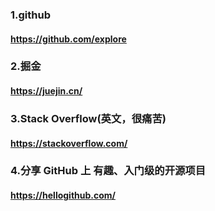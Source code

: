 ### 1.github

#### https://github.com/explore

### 2.掘金

#### https://juejin.cn/

### 3.Stack Overflow(英文，很痛苦)

#### https://stackoverflow.com/

### 4.分享 GitHub 上 有趣、入门级的开源项目

#### https://hellogithub.com/